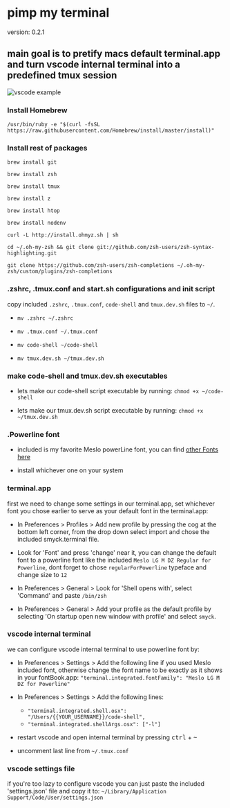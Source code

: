 # pimp my terminal

version: 0.2.1

## main goal is to pretify macs default terminal.app and turn vscode internal terminal into a predefined tmux session
![vscode example](http://res.cloudinary.com/domusnetwork/image/upload/v1504856690/Screenshot_2017-09-08_10.43.47_2.png)

### Install Homebrew

```shell
/usr/bin/ruby -e "$(curl -fsSL https://raw.githubusercontent.com/Homebrew/install/master/install)"
```

### Install rest of packages

```shell
brew install git

brew install zsh

brew install tmux

brew install z

brew install htop

brew install nodenv

curl -L http://install.ohmyz.sh | sh

cd ~/.oh-my-zsh && git clone git://github.com/zsh-users/zsh-syntax-highlighting.git

git clone https://github.com/zsh-users/zsh-completions ~/.oh-my-zsh/custom/plugins/zsh-completions
```

### .zshrc, .tmux.conf and start.sh configurations and init script

copy included `.zshrc`, `.tmux.conf`, `code-shell` and `tmux.dev.sh` files to `~/`.

- ``` mv .zshrc ~/.zshrc ```

- ``` mv .tmux.conf ~/.tmux.conf ```

- ``` mv code-shell ~/code-shell ```

- ``` mv tmux.dev.sh ~/tmux.dev.sh ```

### make code-shell and tmux.dev.sh executables

- lets make our code-shell script executable by running: `chmod +x ~/code-shell`

- lets make our tmux.dev.sh script executable by running: `chmod +x ~/tmux.dev.sh`

### .Powerline font

 - included is my favorite Meslo powerLine font, you can find [other Fonts here](https://github.com/powerline/fonts)

 - install whichever one on your system

### terminal.app

first we need to change some settings in our terminal.app, set whichever font you chose earlier to serve as your default font in the terminal.app:

- In Preferences > Profiles > Add new profile by pressing the cog at the bottom left corner, from the drop down select import and chose the included smyck.terminal file.

- Look for 'Font' and press 'change' near it, you can change the default font to a powerline font like the included `Meslo LG M DZ Regular for Powerline`, dont forget to chose `regularForPowerline` typeface and change size to `12`

- In Preferences > General > Look for 'Shell opens with', select 'Command' and paste `/bin/zsh`

- In Preferences > General > Add your profile as the default profile by selecting 'On startup open new window with profile' and select `smyck`.

### vscode internal terminal

we can configure vscode internal terminal to use powerline font by:

- In Preferences > Settings > Add the following line if you used Meslo included font, otherwise change the font name to be exactly as it shows in your fontBook.app: `"terminal.integrated.fontFamily": "Meslo LG M DZ for Powerline"`

- In Preferences > Settings > Add the following lines:
  - `"terminal.integrated.shell.osx": "/Users/{{YOUR_USERNAME}}/code-shell",`
  - `"terminal.integrated.shellArgs.osx": ["-l"]`
  
 - restart vscode and open internal terminal by pressing <kbd>ctrl</kbd> + <kbd>~</kbd>
 
 - uncomment last line from ```~/.tmux.conf```

### vscode settings file

if you're too lazy to configure vscode you can just paste the included 'settings.json' file and copy it to: `~/Library/Application Support/Code/User/settings.json`
